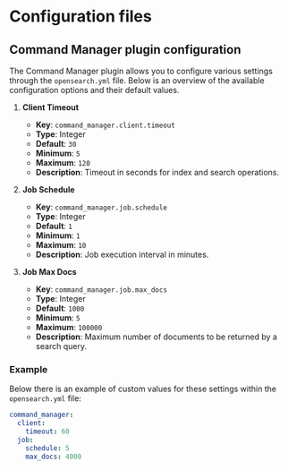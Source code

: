 # Configuration files

## Command Manager plugin configuration

The Command Manager plugin allows you to configure various settings through the `opensearch.yml` file. Below is an overview of the available configuration options and their default values.

1. **Client Timeout**
   - **Key**: `command_manager.client.timeout`
   - **Type**: Integer
   - **Default**: `30`
   - **Minimum**: `5`
   - **Maximum**: `120`
   - **Description**: Timeout in seconds for index and search operations.

2. **Job Schedule**
   - **Key**: `command_manager.job.schedule`
   - **Type**: Integer
   - **Default**: `1`
   - **Minimum**: `1` 
   - **Maximum**: `10`
   - **Description**: Job execution interval in minutes.

3. **Job Max Docs**
   - **Key**: `command_manager.job.max_docs`
   - **Type**: Integer
   - **Default**: `1000`
   - **Minimum**: `5`
   - **Maximum**: `100000`
   - **Description**: Maximum number of documents to be returned by a search query.

### Example

Below there is an example of custom values for these settings within the `opensearch.yml` file:

```yaml
command_manager:
  client:
    timeout: 60
  job:
    schedule: 5
    max_docs: 4000
```